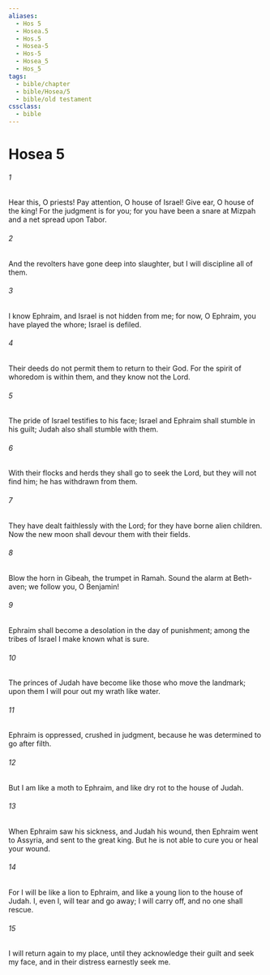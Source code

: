 ```yaml
---
aliases:
  - Hos 5
  - Hosea.5
  - Hos.5
  - Hosea-5
  - Hos-5
  - Hosea_5
  - Hos_5
tags:
  - bible/chapter
  - bible/Hosea/5
  - bible/old testament
cssclass:
  - bible
---
```


# Hosea 5

###### 1
Hear this, O priests! Pay attention, O house of Israel! Give ear, O house of the king! For the judgment is for you; for you have been a snare at Mizpah and a net spread upon Tabor.
###### 2
And the revolters have gone deep into slaughter, but I will discipline all of them.
###### 3
I know Ephraim, and Israel is not hidden from me; for now, O Ephraim, you have played the whore; Israel is defiled.
###### 4
Their deeds do not permit them to return to their God. For the spirit of whoredom is within them, and they know not the Lord.
###### 5
The pride of Israel testifies to his face; Israel and Ephraim shall stumble in his guilt; Judah also shall stumble with them.
###### 6
With their flocks and herds they shall go to seek the Lord, but they will not find him; he has withdrawn from them.
###### 7
They have dealt faithlessly with the Lord; for they have borne alien children. Now the new moon shall devour them with their fields.
###### 8
Blow the horn in Gibeah, the trumpet in Ramah. Sound the alarm at Beth-aven; we follow you, O Benjamin!
###### 9
Ephraim shall become a desolation in the day of punishment; among the tribes of Israel I make known what is sure.
###### 10
The princes of Judah have become like those who move the landmark; upon them I will pour out my wrath like water.
###### 11
Ephraim is oppressed, crushed in judgment, because he was determined to go after filth.
###### 12
But I am like a moth to Ephraim, and like dry rot to the house of Judah.
###### 13
When Ephraim saw his sickness, and Judah his wound, then Ephraim went to Assyria, and sent to the great king. But he is not able to cure you or heal your wound.
###### 14
For I will be like a lion to Ephraim, and like a young lion to the house of Judah. I, even I, will tear and go away; I will carry off, and no one shall rescue.
###### 15
I will return again to my place, until they acknowledge their guilt and seek my face, and in their distress earnestly seek me.


